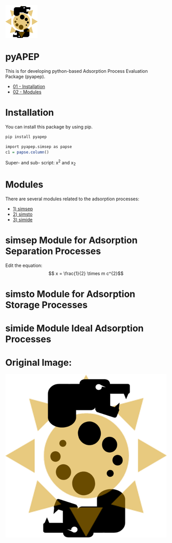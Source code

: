 
<img src="/img/pyapep_logo04.png" width="20%" height="20%">


# pyAPEP
This is for developing python-based Adsorption Process Evaluation Package (pyapep).

- [01 - Installation](https://github.com/sebyga/pyAPEP_v0_0_5#Installation)
- [02 - Modules](https://github.com/sebyga/pyAPEP_v0_0_5#Modules)


# Installation
You can install this package by using pip.
``` r
pip install pyapep
```

``` r
import pyapep.simsep as papse
c1 = papse.column()
```

Super- and sub- script: x<sup>2</sup> and x<sub>2</sub>

# Modules
There are several modules related to the adsorption processes:
- [1) simsep](https://github.com/sebyga/pyAPEP_v0_0_5#simsep-Module-for-Adsorption-Separation-Processes)
- [2) simsto](https://github.com/sebyga/pyAPEP_v0_0_5#simsto-Module-for-Adsorption-Storage-Processes)
- [3) simide](https://github.com/sebyga/pyAPEP_v0_0_5#simide-Module-Ideal-Adsorption-Processes)

# simsep Module for Adsorption Separation Processes

Edit the equation:
$$ x = \frac{1}{2} \times m c^{2}$$

# simsto Module for Adsorption Storage Processes

# simide Module Ideal Adsorption Processes


# Original Image:

![icon_pyapep](/img/pyapep_logo04.png)
